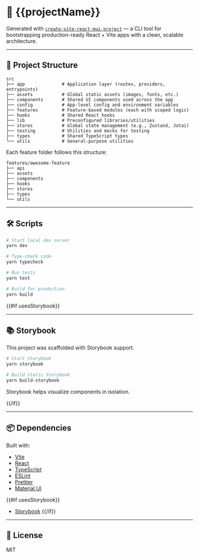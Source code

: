 # 🚀 {{projectName}}

Generated with [`create-vite-react-mui-project`](https://github.com/kgarrity22/create-start-project) — a CLI tool for bootstrapping production-ready React + Vite apps with a clean, scalable architecture.

---

## 📁 Project Structure

```
src
├── app              # Application layer (routes, providers, entrypoints)
├── assets           # Global static assets (images, fonts, etc.)
├── components       # Shared UI components used across the app
├── config           # App-level config and environment variables
├── features         # Feature-based modules (each with scoped logic)
├── hooks            # Shared React hooks
├── lib              # Preconfigured libraries/utilities
├── stores           # Global state management (e.g., Zustand, Jotai)
├── testing          # Utilities and mocks for testing
├── types            # Shared TypeScript types
└── utils            # General-purpose utilities
```

Each feature folder follows this structure:
```
features/awesome-feature
├── api
├── assets
├── components
├── hooks
├── stores
├── types
└── utils
```

---

## 🛠️ Scripts

```bash
# Start local dev server
yarn dev

# Type-check code
yarn typecheck

# Run tests
yarn test

# Build for production
yarn build
```

{{#if usesStorybook}}

---

## 📚 Storybook

This project was scaffolded with Storybook support.

```bash
# Start Storybook
yarn storybook

# Build static Storybook
yarn build-storybook
```

Storybook helps visualize components in isolation.

{{/if}}

---

## 📦 Dependencies

Built with:

- [Vite](https://vitejs.dev)
- [React](https://react.dev)
- [TypeScript](https://www.typescriptlang.org/)
- [ESLint](https://eslint.org/)
- [Prettier](https://prettier.io/)
- [Material UI](https://mui.com/material-ui)

{{#if usesStorybook}}
- [Storybook](https://storybook.js.org/)
{{/if}}

---

## 📄 License

MIT
